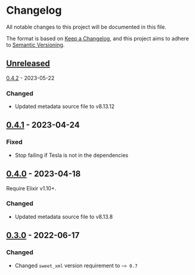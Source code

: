 # Changelog

All notable changes to this project will be documented in this file.

The format is based on [Keep a Changelog](https://keepachangelog.com/en/1.0.0/),
and this project aims to adhere to [Semantic Versioning](https://semver.org/spec/v2.0.0.html).

## [Unreleased]

[0.4.2] - 2023-05-22

### Changed

- Updated metadata source file to v8.13.12

## [0.4.1] - 2023-04-24

### Fixed

- Stop failing if Tesla is not in the dependencies

## [0.4.0] - 2023-04-18

Require Elixir v1.10+.

### Changed

- Updated metadata source file to v8.13.8

## [0.3.0] - 2022-06-17

### Changed

- Changed `sweet_xml` version requirement to `~> 0.7`

[unreleased]: https://github.com/ex-phone-number/ex_phone_number/compare/v0.4.2...HEAD
[0.4.2]: https://github.com/ex-phone-number/ex_phone_number/compare/v0.4.1...v0.4.2
[0.4.1]: https://github.com/ex-phone-number/ex_phone_number/compare/v0.4.0...v0.4.1
[0.4.0]: https://github.com/ex-phone-number/ex_phone_number/compare/v0.3.0...v0.4.0
[0.3.0]: https://github.com/ex-phone-number/ex_phone_number/compare/v0.2.1...v0.3.0
